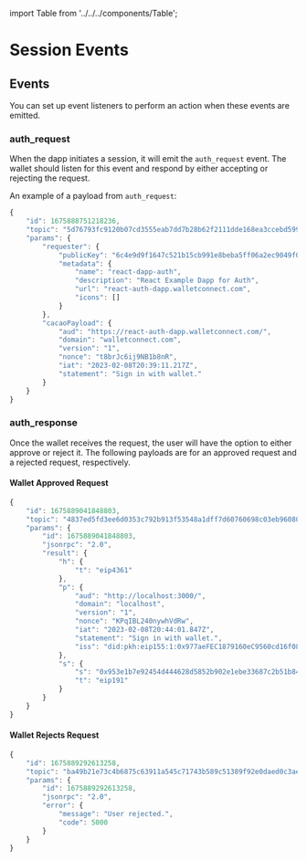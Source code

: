 import Table from '../../../components/Table';

# Session Events

## Events

You can set up event listeners to perform an action when these events are emitted.

<Table 
headers={[ "Event", "Description", "Who Should Listen" ]}
data={[
{
    event: "auth_request",
    description: "Emitted by wallet when there is a request for authentication from a dapp.",
    whoShouldListen: "Dapps"
  },
  {
    event: "auth_response",
    description: "Emitted by a dapp when there is a response from a wallet accepting/rejecting an authorization request.",
    whoShouldListen: "Wallets"
  }
]}
/>

### auth_request

When the dapp initiates a session, it will emit the `auth_request` event. The wallet should listen for this event and respond by either accepting or rejecting the request.

An example of a payload from `auth_request`:

```ts
{
    "id": 1675888751218236,
    "topic": "5d76793fc9120b07cd3555eab7dd7b28b62f2111dde168ea3ccebd5996f25179",
    "params": {
        "requester": {
            "publicKey": "6c4e9d9f1647c521b15cb991e8beba5ff06a2ec9049f09e2fd9d459b59a4ee6f",
            "metadata": {
                "name": "react-dapp-auth",
                "description": "React Example Dapp for Auth",
                "url": "react-auth-dapp.walletconnect.com",
                "icons": []
            }
        },
        "cacaoPayload": {
            "aud": "https://react-auth-dapp.walletconnect.com/",
            "domain": "walletconnect.com",
            "version": "1",
            "nonce": "t8brJc6ij9NB1b8nR",
            "iat": "2023-02-08T20:39:11.217Z",
            "statement": "Sign in with wallet."
        }
    }
}
```

### auth_response

Once the wallet receives the request, the user will have the option to either approve or reject it. The following payloads are for an approved request and a rejected request, respectively.

#### Wallet Approved Request

```ts
{
    "id": 1675889041848803,
    "topic": "4837ed5fd3ee6d0353c792b913f53548a1dff7d60760698c03eb96080ad59106",
    "params": {
        "id": 1675889041848803,
        "jsonrpc": "2.0",
        "result": {
            "h": {
                "t": "eip4361"
            },
            "p": {
                "aud": "http://localhost:3000/",
                "domain": "localhost",
                "version": "1",
                "nonce": "KPqIBL240nywhVdRw",
                "iat": "2023-02-08T20:44:01.847Z",
                "statement": "Sign in with wallet.",
                "iss": "did:pkh:eip155:1:0x977aeFEC1879160eC9560cd16f08e12B6DF52ed1"
            },
            "s": {
                "s": "0x953e1b7e92454d444628d5852b902e1ebe33687c2b51b84d799bf06399b59695449fb882abb661f342e94708cdc8186d4d53472b6aa90a780ef616d3a89bce931c",
                "t": "eip191"
            }
        }
    }
}
```

#### Wallet Rejects Request

```ts
{
    "id": 1675889292613258,
    "topic": "ba49b21e73c4b6875c63911a545c71743b589c51389f92e0daed0c3ae815b8ab",
    "params": {
        "id": 1675889292613258,
        "jsonrpc": "2.0",
        "error": {
            "message": "User rejected.",
            "code": 5000
        }
    }
}
```